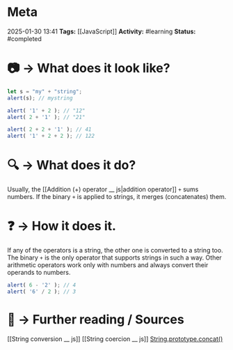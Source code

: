 # Meta
2025-01-30 13:41
**Tags:** [[JavaScript]]
**Activity:** #learning 
**Status:** #completed 

# 📷 → What does it look like?
```JavaScript title:example.js
let s = "my" + "string";
alert(s); // mystring

alert( '1' + 2 ); // "12"
alert( 2 + '1' ); // "21"

alert( 2 + 2 + '1' ); // 41
alert( '1' + 2 + 2 ); // 122
```

# 🔍 → What does it do?
Usually, the [[Addition (+) operator __ js|addition operator]] `+` sums numbers. If the binary `+` is applied to strings, it merges (concatenates) them.

# ❓ → How it does it.
 If any of the operators is a string, the other one is converted to a string too. The binary `+` is the only operator that supports strings in such a way. Other arithmetic operators work only with numbers and always convert their operands to numbers.
 ```JavaScript title:example.js
alert( 6 - '2' ); // 4
alert( '6' / 2 ); // 3
```

# 📑 → Further reading / Sources
[[String conversion __ js]]
[[String coercion __ js]]
[String.prototype.concat()](https://developer.mozilla.org/en-US/docs/Web/JavaScript/Reference/Global_Objects/String/concat)
